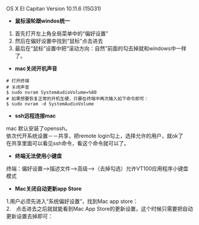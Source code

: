 OS X EI Capitan Version 10.11.6 (15G31)

* **鼠标滚轮跟windos统一** 

1. 首先打开左上角全局菜单中的“偏好设置”     
2. 然后在偏好设置中找到“鼠标”点击进去     
3. 最后在“鼠标”设置中把“滚动方向：自然”前面的勾去掉就和windows中一样了。   

* **mac关闭开机声音**    

```
# 打开终端
# 关闭声音
$ sudo nvram SystemAudioVolume=%80
# 如果想要恢复正常的开机生硬，只要在终端中再次输入如下命令即可：
$ sudo nvram -d SystemAudioVolume

```    

* **ssh远程连接mac**   

mac 默认安装了openssh。    
依次代开系统设置－－共享，把remote login勾上，选择允许的用户，就ok了   
在共享里面可以看见ssh命令，看这个命令就可以了。    

* **终端无法使用小键盘**    

终端：偏好设置-->描述文件-->高级-->（去掉勾选）允许VT100应用程序小键盘模式    

* **Mac关闭自动更新app Store**  

1.用户必须先进入“系统偏好设置”，找到Mac app store：    
2.　点击进去之后就就能看到Mac App Store的更新设置，这个时候只需要把自动更新设置去掉即可：